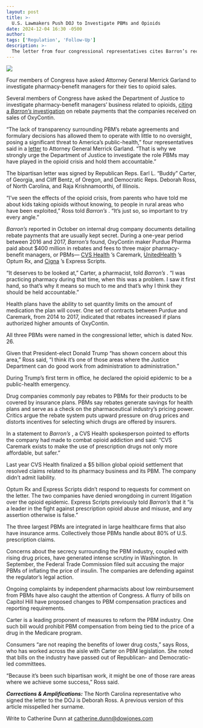 ```yaml
---
layout: post
title: >-
  U.S. Lawmakers Push DOJ to Investigate PBMs and Opioids
date: 2024-12-04 16:30 -0500
author: 
tags: ['Regulation', 'Follow-Up']
description: >-
  The letter from four congressional representatives cites Barron’s recent investigation into the PBM industry and its ties to the opioid crisis.
---
```






 


 





![](https://images.barrons.com/im-78494944?width=548&height=365)


Four members of Congress have asked Attorney General Merrick Garland to investigate pharmacy-benefit managers for their ties to opioid sales.











Several members of Congress have asked the Department of Justice to investigate pharmacy-benefit managers’ business related to opioids, [citing a *Barron’s* investigation](https://www.barrons.com/articles/pbm-drug-prices-insulin-opioid-crisis-dcf9e83c?mod=article_inline) on rebate payments that the companies received on sales of OxyContin.


“The lack of transparency surrounding PBM’s rebate agreements and formulary decisions has allowed them to operate with little to no oversight, posing a significant threat to America’s public-health,” four representatives said in a [letter](https://buddycarter.house.gov/uploadedfiles/lettertodoj_pbm.pdf?mod=article_inline) to Attorney General Merrick Garland. “That is why we strongly urge the Department of Justice to investigate the role PBMs may have played in the opioid crisis and hold them accountable.”


 The bipartisan letter was signed by Republican Reps. Earl L. “Buddy” Carter, of Georgia, and Cliff Bentz, of Oregon, and Democratic Reps. Deborah Ross, of North Carolina, and Raja Krishnamoorthi, of Illinois.


“I’ve seen the effects of the opioid crisis, from parents who have told me about kids taking opioids without knowing, to people in rural areas who have been exploited,” Ross told *Barron’s* . “It’s just so, so important to try every angle.”


*Barron’s* reported in October on internal drug company documents detailing rebate payments that are usually kept secret. During a one-year period between 2016 and 2017, *Barron’s* found, OxyContin maker Purdue Pharma paid about \$400 million in rebates and fees to three major pharmacy-benefit managers, or PBMs— [CVS Health](https://www.barrons.com/market-data/stocks/CVS) ’s Caremark, [UnitedHealth](https://www.barrons.com/market-data/stocks/UNH) ’s Optum Rx, and [Cigna](https://www.barrons.com/market-data/stocks/CI) ’s Express Scripts.


“It deserves to be looked at,” Carter, a pharmacist, told *Barron’s* . “I was practicing pharmacy during that time, when this was a problem. I saw it first hand, so that’s why it means so much to me and that’s why I think they should be held accountable.”


Health plans have the ability to set quantity limits on the amount of medication the plan will cover. One set of contracts between Purdue and Caremark, from 2014 to 2017, indicated that rebates increased if plans authorized higher amounts of OxyContin. 





All three PBMs were named in the congressional letter, which is dated Nov. 26. 


Given that President-elect Donald Trump “has shown concern about this area,” Ross said, “I think it’s one of those areas where the Justice Department can do good work from administration to administration.” 


During Trump’s first term in office, he declared the opioid epidemic to be a public-health emergency. 


Drug companies commonly pay rebates to PBMs for their products to be covered by insurance plans. PBMs say rebates generate savings for health plans and serve as a check on the pharmaceutical industry’s pricing power. Critics argue the rebate system puts upward pressure on drug prices and distorts incentives for selecting which drugs are offered by insurers.


In a statement to *Barron’s* , a CVS Health spokesperson pointed to efforts the company had made to combat opioid addiction and said: “CVS Caremark exists to make the use of prescription drugs not only more affordable, but safer.”


Last year CVS Health finalized a \$5 billion global opioid settlement that resolved claims related to its pharmacy business and its PBM. The company didn’t admit liability. 


Optum Rx and Express Scripts didn’t respond to requests for comment on the letter. The two companies have denied wrongdoing in current litigation over the opioid epidemic. Express Scripts previously told *Barron’s* that it “is a leader in the fight against prescription opioid abuse and misuse, and any assertion otherwise is false.”


The three largest PBMs are integrated in large healthcare firms that also have insurance arms. Collectively those PBMs handle about 80% of U.S. prescription claims.


Concerns about the secrecy surrounding the PBM industry, coupled with rising drug prices, have generated intense scrutiny in Washington. In September, the Federal Trade Commission filed suit accusing the major PBMs of inflating the price of insulin. The companies are defending against the regulator’s legal action. 


Ongoing complaints by independent pharmacists about low reimbursement from PBMs have also caught the attention of Congress. A flurry of bills on Capitol Hill have proposed changes to PBM compensation practices and reporting requirements. 


Carter is a leading proponent of measures to reform the PBM industry. One such bill would prohibit PBM compensation from being tied to the price of a drug in the Medicare program. 


Consumers “are not reaping the benefits of lower drug costs,” says Ross, who has worked across the aisle with Carter on PBM legislation. She noted that bills on the industry have passed out of Republican- and Democratic-led committees.


“Because it’s been such bipartisan work, it might be one of those rare areas where we achieve some success,” Ross said. 


***Corrections & Amplifications:*** The North Carolina representative who signed the letter to the DOJ is Deborah Ross. A previous version of this article misspelled her surname.


Write to Catherine Dunn at [catherine.dunn@dowjones.com](mailto:catherine.dunn@dowjones.com)









